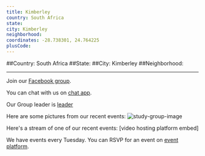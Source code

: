 ```yaml
---
title: Kimberley
country: South Africa
state: 
city: Kimberley
neighborhood: 
coordinates: -28.738301, 24.764225
plusCode:
---
```


##Country: South Africa
##State: 
##City: Kimberley
##Neighborhood: 
*****
Join our [Facebook group](https://www.facebook.com/groups/1458090194218405).

You can chat with us on [chat app]().

Our Group leader is [leader]()

Here are some pictures from our recent events:
![study-group-image]()

Here's a stream of one of our recent events:
[video hosting platform embed]

We have events every Tuesday. You can RSVP for an event on [event platform]().
